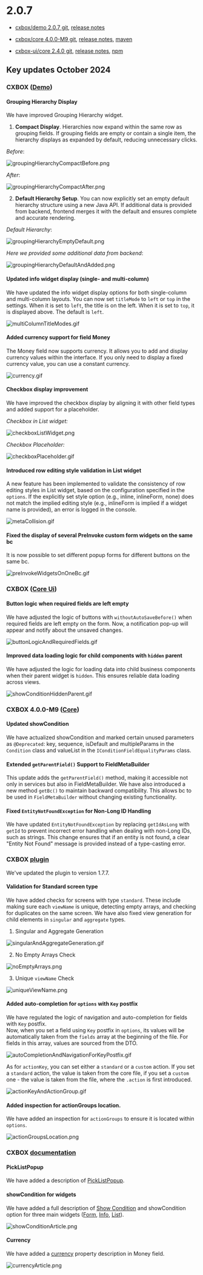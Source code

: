 # 2.0.7

* [cxbox/demo 2.0.7 git](https://github.com/CX-Box/cxbox-demo/tree/v2.0.7), [release notes](https://github.com/CX-Box/cxbox-demo/releases/tag/v2.0.7)

* [cxbox/core 4.0.0-M9 git](https://github.com/CX-Box/cxbox/tree/cxbox-4.0.0-M9), [release notes](https://github.com/CX-Box/cxbox/releases/tag/cxbox-4.0.0-M9), [maven](https://central.sonatype.com/artifact/org.cxbox/cxbox-starter-parent/4.0.0-M9)

* [cxbox-ui/core 2.4.0 git](https://github.com/CX-Box/cxbox-ui/tree/2.4.0), [release notes](https://github.com/CX-Box/cxbox-ui/releases/tag/2.4.0), [npm](https://www.npmjs.com/package/@cxbox-ui/core/v/2.4.0)  

## **Key updates October 2024**  

### CXBOX ([Demo](https://github.com/CX-Box/cxbox-demo))  

#### Grouping Hierarchy Display

We have improved Grouping Hierarchy widget.

1) **Compact Display**. Hierarchies now expand within the same row as grouping fields. If grouping fields are empty or contain a single item, the hierarchy displays as expanded by default, reducing unnecessary clicks.  

*Before*:  

![groupingHierarchyCompactBefore.png](v2.0.7/groupingHierarchyCompactBefore.png)  

*After*:  

![groupingHierarchyCompactAfter.png](v2.0.7/groupingHierarchyCompactAfter.png)  

2) **Default Hierarchy Setup**. You can now explicitly set an empty default hierarchy structure using a new Java API. If additional data is provided from backend, frontend merges it with the default and ensures complete and accurate rendering.  

*Default Hierarchy*:  

![groupingHierarchyEmptyDefault.png](v2.0.7/groupingHierarchyEmptyDefault.png)  

*Here we provided some additional data from backend*:  

![groupingHierarchyDefaultAndAdded.png](v2.0.7/groupingHierarchyDefaultAndAdded.png)

#### Updated info widget display (single- and multi-column)

We have updated the info widget display options for both single-column and multi-column layouts. You can now set `titleMode` to
`left` or `top` in the settings. When it is set to `left`, the title is on the left. When it is set to `top`, it is displayed above.
The default is `left`.

![multiСolumnTitleModes.gif](v2.0.7/multiСolumnTitleModes.gif)  

#### Added currency support for field Money

The Money field now supports currency. It allows you to add and display currency values within the interface. If you only need to display a fixed currency value, you can use a constant currency.

![currency.gif](v2.0.7/currency.gif)

#### Checkbox display improvement

We have improved the checkbox display by aligning it with other field types and added support for a placeholder.

*Checkbox in List widget:*

![checkboxListWidget.png](v2.0.7/checkboxListWidget.png)

*Checkbox Placeholder:*

![checkboxPlaceholder.gif](v2.0.7/checkboxPlaceholder.gif)

#### Introduced row editing style validation in List widget 

A new feature has been implemented to validate the consistency of row editing styles in List widget, based on the configuration specified in the `options`. If the explicitly set style option (e.g., inline, inlineForm, none) does not match the implied editing style (e.g., inlineForm is implied if a widget name is provided), an error is logged in the console. 

![metaCollision.gif](v2.0.7/metaCollision.gif)

#### Fixed the display of several PreInvoke custom form widgets on the same bc  

It is now possible to set different popup forms for different buttons on the same bc.  

![preInvokeWidgetsOnOneBc.gif](v2.0.7/preInvokeWidgetsOnOneBc.gif)
 
### CXBOX ([Core Ui](https://github.com/CX-Box/cxbox-ui))

#### Button logic when required fields are left empty  

We have adjusted the logic of buttons with `withoutAutoSaveBefore()` when required fields are left empty on the form. Now, a notification pop-up will appear and notify about the unsaved changes. 

![buttonLogicAndRequiredFields.gif](v2.0.7/buttonLogicAndRequiredFields.gif)

#### Improved data loading logic for child components with `hidden` parent

We have adjusted the logic for loading data into child business components when their parent widget is `hidden`. This ensures reliable data loading across views.  

![showConditionHiddenParent.gif](v2.0.7/showConditionHiddenParent.gif)  

### CXBOX 4.0.0-M9 ([Core](https://github.com/CX-Box/cxbox))  

#### Updated showCondition  

We have actualized showCondition and marked certain unused parameters as `@Deprecated`: key, sequence, isDefault and multipleParams in the `Condition` class and valueList in the `IConditionFieldEqualityParams` class.

#### Extended `getParentField()` Support to FieldMetaBuilder  

This update adds the `getParentField()` method, making it accessible not only in services but also in FieldMetaBuilder. We have also introduced a new method `getBc()` to maintain backward compatibility. This allows bc to be used in `FieldMetaBuilder` without changing existing functionality.  

#### Fixed `EntityNotFoundException` for Non-Long ID Handling  

We have updated `EntityNotFoundException` by replacing `getIdAsLong` with `getId` to prevent incorrect error handling when dealing with non-Long IDs, such as strings. This change ensures that if an entity is not found, a clear "Entity Not Found" message is provided instead of a type-casting error.

### CXBOX [plugin](https://plugins.jetbrains.com/plugin/19523-platform-tools)  

We've updated the plugin to version 1.7.7.

#### Validation for Standard screen type  

We have added checks for screens with type `standard`. These include making sure each `viewName` is unique, detecting empty arrays, and checking for duplicates on the same screen. We have also fixed view generation for child elements in `singular` and `aggregate` types.  

1) Singular and Aggregate Generation  

![singularAndAggregateGeneration.gif](v2.0.7/singularAndAggregateGeneration.gif)  

2) No Empty Arrays Check  

![noEmptyArrays.png](v2.0.7/noEmptyArrays.png)  

3) Unique `viewName` Check  

![uniqueViewName.png](v2.0.7/uniqueViewName.png)

#### Added auto-completion for `options` with `Key` postfix  

We have regulated the logic of navigation and auto-completion for fields with `Key` postfix.  
Now, when you set a field using `Key` postfix in `options`, its values will be automatically taken from the `fields` array at the beginning of the file. For fields in this array, values are sourced from the DTO.  

![autoCompletionAndNavigationForKeyPostfix.gif](v2.0.7/autoCompletionAndNavigationForKeyPostfix.gif)  

As for `actionKey`, you can set either a `standard` or a `custom` action. If you set a `standard` action, the value is taken from the core file, if you set a `custom` one - the value is taken from the file, where the `.action` is first introduced.  

![actionKeyAndActionGroup.gif](v2.0.7/actionKeyAndActionGroup.gif)

#### Added inspection for actionGroups location.  

We have added an inspection for `actionGroups` to ensure it is located within `options`.  

![actionGroupsLocation.png](v2.0.7/actionGroupsLocation.png)

### CXBOX [documentation](https://doc.cxbox.org/)  

#### PickListPopup  

We have added a description of [PickListPopup](https://doc.cxbox.org/widget/type/pickListPopup/pickListPopup/).

#### showCondition for widgets  

We have added a full description of [Show Condition](https://doc.cxbox.org/widget/type/property/showcondition/showcondition/) and showCondition option for three main widgets ([Form](https://doc.cxbox.org/widget/type/form/form/#show-condition), [Info](https://doc.cxbox.org/widget/type/info/info/#show-condition), [List](https://doc.cxbox.org/widget/type/list/list/#show-condition)).

![showConditionArticle.png](v2.0.7/showConditionArticle.png)

#### Currency  

We have added a [currency](https://doc.cxbox.org/widget/fields/field/money/money/#currency) property description in Money field.

![currencyArticle.png](v2.0.7/currencyArticle.png)


